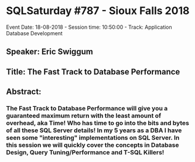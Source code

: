 # SQLSaturday #787 - Sioux Falls 2018
Event Date: 18-08-2018 - Session time: 10:50:00 - Track: Application  Database Development
## Speaker: Eric Swiggum
## Title: The Fast Track to Database Performance
## Abstract:
### The Fast Track to Database Performance will give you a guaranteed maximum return with the least amount of overhead, aka Time! Who has time to go into the bits and bytes of all these SQL Server details! In my 5 years as a DBA I have seen some "interesting" implementations on SQL Server. In this session we will quickly cover the concepts in Database Design, Query Tuning/Performance and T-SQL Killers!
